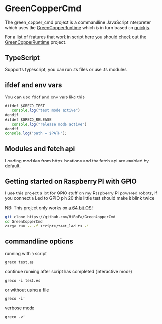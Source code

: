 # GreenCopperCmd

The green_copper_cmd project is a commandline JavaScript interpreter which uses the [GreenCopperRuntime](https://github.com/HiRoFa/GreenCopperRuntime) which is in turn based on [quickjs](https://github.com/bellard/quickjs).

For a list of features that work in script here you should check out the [GreenCopperRuntime](https://github.com/HiRoFa/GreenCopperRuntime) project.

## TypeScript

Supports typescript, you can run .ts files or use .ts modules

## ifdef and env vars

You can use  ifdef and env vars like this

```javascript
#ifdef $GRECO_TEST
   console.log("test mode active") 
#endif
#ifdef $GRECO_RELEASE
   console.log("release mode active") 
#endif
console.log("path = $PATH");
```

## Modules and fetch api

Loading modules from https locations and the fetch api are enabled by default.

## Getting started on Raspberry PI with GPIO

I use this project a lot for GPIO stuff on my Raspberry Pi powered robots, if you connect a Led to GPIO pin 20 this little test should make it blink twice

NB: This project only works on [a 64 bit OS](https://www.raspberrypi.com/news/raspberry-pi-os-64-bit/)!

```bash
git clone https://github.com/HiRoFa/GreenCopperCmd
cd GreenCopperCmd
cargo run -- -f scripts/test_led.ts -i 
```


## commandline options

running with a script

```greco test.es```

continue running after script has completed (interactive mode)

```greco -i test.es```

or without using a file

```greco -i'```

verbose mode

```greco -v'```
